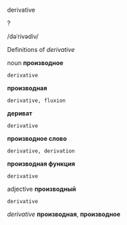 derivative

?

/dəˈrivədiv/

Definitions of _derivative_

noun
**производное**

    derivative
**производная**

    derivative, fluxion
**дериват**

    derivative
**производное слово**

    derivative, derivation
**производная функция**

    derivative

adjective
**производный**

    derivative

_derivative_
**производная**, **производное**
